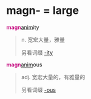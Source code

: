 # magn- = large

<b style="color: #C71585;">magn</b>[anim](_anim_.md)ity
> n. 宽宏大量，雅量
>
> 另看词缀 [-ity](-ity.md)

<b style="color: #C71585;">magn</b>[anim](_anim_.md)ous
> adj. 宽宏大量的，有雅量的
>
> 另看词缀 [-ous](-ous.md)